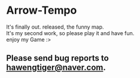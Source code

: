 # Arrow-Tempo

It's finally out. released, the funny map. <br>
It's my second work, so please play it and have fun. <br>
enjoy my Game :>

## Please send bug reports to hawengtiger@naver.com.
